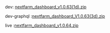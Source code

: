 dev: [nextfarm_dashboard_v1.0.63(1d).zip](https://github.com/user-attachments/files/17675247/nextfarm_dashboard_v1.0.63.1d.zip)





dev-graphql :[nextfarm_dashboard_V1.0.63(3d).zip](https://github.com/user-attachments/files/17718843/nextfarm_dashboard_V1.0.63.3d.zip)

live :[nextfarm_dashboard_v1.0.64.zip](https://github.com/user-attachments/files/17720710/nextfarm_dashboard_v1.0.64.zip)

